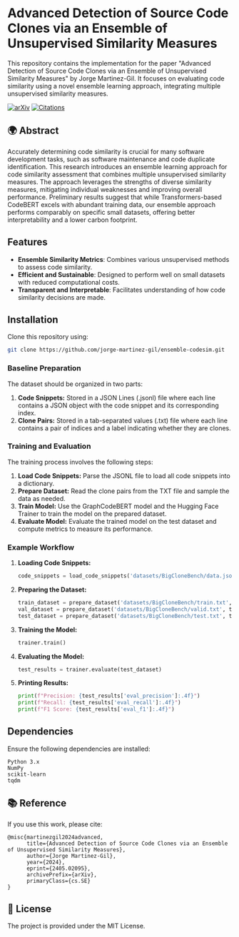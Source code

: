 # Advanced Detection of Source Code Clones via an Ensemble of Unsupervised Similarity Measures

This repository contains the implementation for the paper "Advanced Detection of Source Code Clones via an Ensemble of Unsupervised Similarity Measures" by Jorge Martinez-Gil. It focuses on evaluating code similarity using a novel ensemble learning approach, integrating multiple unsupervised similarity measures.

[![arXiv](https://img.shields.io/badge/arXiv-2405.02095-b31b1b.svg)](https://arxiv.org/abs/2405.02095) [![Citations](https://img.shields.io/badge/citations-123-blue)](https://scholar.google.com/citations?view_op=view_citation&hl=en&citation_for_view=X1pRUYcAAAAJ:DOLguN9Lh8sC)

## 🌍 Abstract

Accurately determining code similarity is crucial for many software development tasks, such as software maintenance and code duplicate identification. This research introduces an ensemble learning approach for code similarity assessment that combines multiple unsupervised similarity measures. The approach leverages the strengths of diverse similarity measures, mitigating individual weaknesses and improving overall performance. Preliminary results suggest that while Transformers-based CodeBERT excels with abundant training data, our ensemble approach performs comparably on specific small datasets, offering better interpretability and a lower carbon footprint.

## Features

- **Ensemble Similarity Metrics**: Combines various unsupervised methods to assess code similarity.
- **Efficient and Sustainable**: Designed to perform well on small datasets with reduced computational costs.
- **Transparent and Interpretable**: Facilitates understanding of how code similarity decisions are made.

## Installation

Clone this repository using:

```bash
git clone https://github.com/jorge-martinez-gil/ensemble-codesim.git
```

### Baseline Preparation

The dataset should be organized in two parts:
1. **Code Snippets:** Stored in a JSON Lines (.jsonl) file where each line contains a JSON object with the code snippet and its corresponding index.
2. **Clone Pairs:** Stored in a tab-separated values (.txt) file where each line contains a pair of indices and a label indicating whether they are clones.

### Training and Evaluation

The training process involves the following steps:
1. **Load Code Snippets:** Parse the JSONL file to load all code snippets into a dictionary.
2. **Prepare Dataset:** Read the clone pairs from the TXT file and sample the data as needed.
3. **Train Model:** Use the GraphCodeBERT model and the Hugging Face Trainer to train the model on the prepared dataset.
4. **Evaluate Model:** Evaluate the trained model on the test dataset and compute metrics to measure its performance.

### Example Workflow

1. **Loading Code Snippets:**
   ```python
   code_snippets = load_code_snippets('datasets/BigCloneBench/data.jsonl')
   ```

2. **Preparing the Dataset:**
   ```python
   train_dataset = prepare_dataset('datasets/BigCloneBench/train.txt', tokenizer, code_snippets)
   val_dataset = prepare_dataset('datasets/BigCloneBench/valid.txt', tokenizer, code_snippets)
   test_dataset = prepare_dataset('datasets/BigCloneBench/test.txt', tokenizer, code_snippets)
   ```

3. **Training the Model:**
   ```python
   trainer.train()
   ```

4. **Evaluating the Model:**
   ```python
   test_results = trainer.evaluate(test_dataset)
   ```

5. **Printing Results:**
   ```python
   print(f"Precision: {test_results['eval_precision']:.4f}")
   print(f"Recall: {test_results['eval_recall']:.4f}")
   print(f"F1 Score: {test_results['eval_f1']:.4f}")
   ```

## Dependencies
Ensure the following dependencies are installed:

```
Python 3.x
NumPy
scikit-learn
tqdm
```

## 📚 Reference

If you use this work, please cite:

```
@misc{martinezgil2024advanced,
      title={Advanced Detection of Source Code Clones via an Ensemble of Unsupervised Similarity Measures}, 
      author={Jorge Martinez-Gil},
      year={2024},
      eprint={2405.02095},
      archivePrefix={arXiv},
      primaryClass={cs.SE}
}
```

## 📄 License

The project is provided under the MIT License. 
